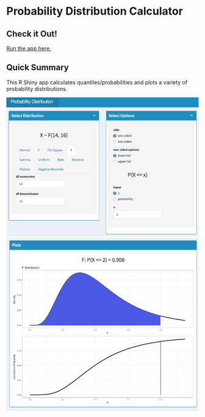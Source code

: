 # Probability Distribution Calculator

## Check it Out!

[Run the app here.](https://jennynguyen.shinyapps.io/probability_distribution_calculator/)

## Quick Summary

This R Shiny app calculates quantiles/probabilities and plots a variety of probability distributions. 

![screenshot of display 1](images/app_screenshot1.jpg)
![screenshot of display 2](images/app_screenshot2.jpg)
